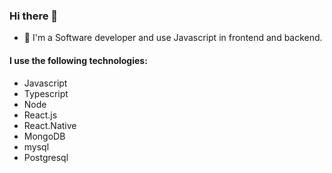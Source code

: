 ### Hi there 👋

- 💬 I'm a Software developer and use Javascript in frontend and backend.


#### I use the following technologies: 

* Javascript
* Typescript
* Node
* React.js
* React.Native
* MongoDB
* mysql
* Postgresql






